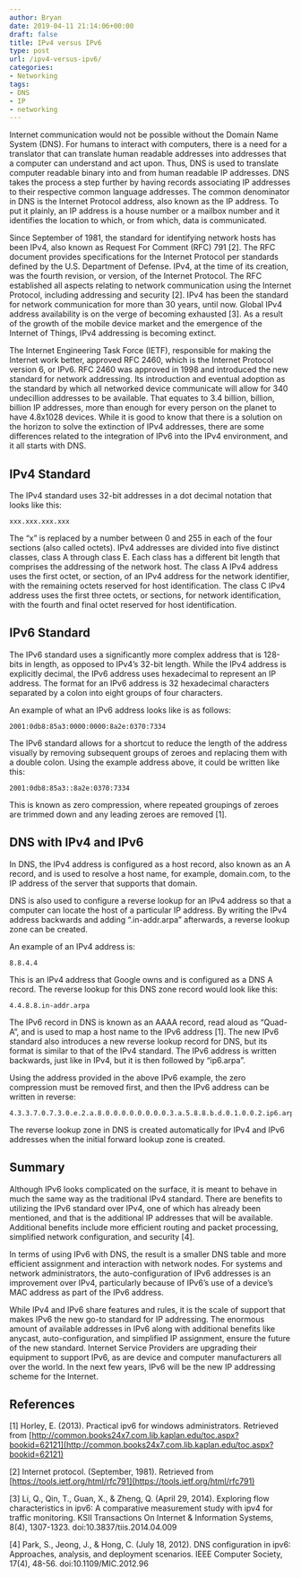 ```yaml
---
author: Bryan
date: 2019-04-11 21:14:06+00:00
draft: false
title: IPv4 versus IPv6
type: post
url: /ipv4-versus-ipv6/
categories:
- Networking
tags:
- DNS
- IP
- networking
---
```


Internet communication would not be possible without the Domain Name System (DNS). For humans to interact with computers, there is a need for a translator that can translate human readable addresses into addresses that a computer can understand and act upon. Thus, DNS is used to translate computer readable binary into and from human readable IP addresses. DNS takes the process a step further by having records associating IP addresses to their respective common language addresses. The common denominator in DNS is the Internet Protocol address, also known as the IP address. To put it plainly, an IP address is a house number or a mailbox number and it identifies the location to which, or from which, data is communicated.

Since September of 1981, the standard for identifying network hosts has been IPv4, also known as Request For Comment (RFC) 791 [2]. The RFC document provides specifications for the Internet Protocol per standards defined by the U.S. Department of Defense. IPv4, at the time of its creation, was the fourth revision, or version, of the Internet Protocol. The RFC established all aspects relating to network communication using the Internet Protocol, including addressing and security [2]. IPv4 has been the standard for network communication for more than 30 years, until now. Global IPv4 address availability is on the verge of becoming exhausted [3]. As a result of the growth of the mobile device market and the emergence of the Internet of Things, IPv4 addressing is becoming extinct.

The Internet Engineering Task Force (IETF), responsible for making the Internet work better, approved RFC 2460, which is the Internet Protocol version 6, or IPv6. RFC 2460 was approved in 1998 and introduced the new standard for network addressing. Its introduction and eventual adoption as the standard by which all networked device communicate will allow for 340 undecillion addresses to be available. That equates to 3.4 billion, billion, billion IP addresses, more than enough for every person on the planet to have 4.8x1028 devices. While it is good to know that there is a solution on the horizon to solve the extinction of IPv4 addresses, there are some differences related to the integration of IPv6 into the IPv4 environment, and it all starts with DNS.

## IPv4 Standard

The IPv4 standard uses 32-bit addresses in a dot decimal notation that looks like this: 

```
xxx.xxx.xxx.xxx
```

The “x” is replaced by a number between 0 and 255 in each of the four sections (also called octets). IPv4 addresses are divided into five distinct classes, class A through class E. Each class has a different bit length that comprises the addressing of the network host. The class A IPv4 address uses the first octet, or section, of an IPv4 address for the network identifier, with the remaining octets reserved for host identification. The class C IPv4 address uses the first three octets, or sections, for network identification, with the fourth and final octet reserved for host identification. 

## IPv6 Standard

The IPv6 standard uses a significantly more complex address that is 128-bits in length, as opposed to IPv4’s 32-bit length. While the IPv4 address is explicitly decimal, the IPv6 address uses hexadecimal to represent an IP address. The format for an IPv6 address is 32 hexadecimal characters separated by a colon into eight groups of four characters. 

An example of what an IPv6 address looks like is as follows: 

```
2001:0db8:85a3:0000:0000:8a2e:0370:7334
```

The IPv6 standard allows for a shortcut to reduce the length of the address visually by removing subsequent groups of zeroes and replacing them with a double colon. Using the example address above, it could be written like this:

```
2001:0db8:85a3::8a2e:0370:7334
```

This is known as zero compression, where repeated groupings of zeroes are trimmed down and any leading zeroes are removed [1].

## DNS with IPv4 and IPv6

In DNS, the IPv4 address is configured as a host record, also known as an A record, and is used to resolve a host name, for example, domain.com, to the IP address of the server that supports that domain. 

DNS is also used to configure a reverse lookup for an IPv4 address so that a computer can locate the host of a particular IP address. By writing the IPv4 address backwards and adding “.in-addr.arpa” afterwards, a reverse lookup zone can be created. 

An example of an IPv4 address is:

```
8.8.4.4
```

This is an IPv4 address that Google owns and is configured as a DNS A record. The reverse lookup for this DNS zone record would look like this:

```
4.4.8.8.in-addr.arpa
```

The IPv6 record in DNS is known as an AAAA record, read aloud as “Quad-A”, and is used to map a host name to the IPv6 address [1]. The new IPv6 standard also introduces a new reverse lookup record for DNS, but its format is similar to that of the IPv4 standard. The IPv6 address is written backwards, just like in IPv4, but it is then followed by “ip6.arpa”. 

Using the address provided in the above IPv6 example, the zero compression must be removed first, and then the IPv6 address can be written in reverse:

```
4.3.3.7.0.7.3.0.e.2.a.8.0.0.0.0.0.0.0.0.3.a.5.8.8.b.d.0.1.0.0.2.ip6.arpa
```

The reverse lookup zone in DNS is created automatically for IPv4 and IPv6 addresses when the initial forward lookup zone is created. 

## Summary

Although IPv6 looks complicated on the surface, it is meant to behave in much the same way as the traditional IPv4 standard. There are benefits to utilizing the IPv6 standard over IPv4, one of which has already been mentioned, and that is the additional IP addresses that will be available. Additional benefits include more efficient routing and packet processing, simplified network configuration, and security [4].

In terms of using IPv6 with DNS, the result is a smaller DNS table and more efficient assignment and interaction with network nodes. For systems and network administrators, the auto-configuration of IPv6 addresses is an improvement over IPv4, particularly because of IPv6’s use of a device’s MAC address as part of the IPv6 address.

While IPv4 and IPv6 share features and rules, it is the scale of support that makes IPv6 the new go-to standard for IP addressing. The enormous amount of available addresses in IPv6 along with additional benefits like anycast, auto-configuration, and simplified IP assignment, ensure the future of the new standard. Internet Service Providers are upgrading their equipment to support IPv6, as are device and computer manufacturers all over the world. In the next few years, IPv6 will be the new IP addressing scheme for the Internet.

## References

[1] Horley, E. (2013). Practical ipv6 for windows administrators. Retrieved from [http://common.books24x7.com.lib.kaplan.edu/toc.aspx?bookid=62121](http://common.books24x7.com.lib.kaplan.edu/toc.aspx?bookid=62121)

[2] Internet protocol. (September, 1981). Retrieved from [https://tools.ietf.org/html/rfc791](https://tools.ietf.org/html/rfc791)

[3] Li, Q., Qin, T., Guan, X., & Zheng, Q. (April 29, 2014). Exploring flow characteristics in ipv6: A comparative measurement study with ipv4 for traffic monitoring. KSII Transactions On Internet & Information Systems, 8(4), 1307-1323. doi:10.3837/tiis.2014.04.009

[4] Park, S., Jeong, J., & Hong, C. (July 18, 2012). DNS configuration in ipv6: Approaches, analysis, and deployment scenarios. IEEE Computer Society, 17(4), 48-56. doi:10.1109/MIC.2012.96